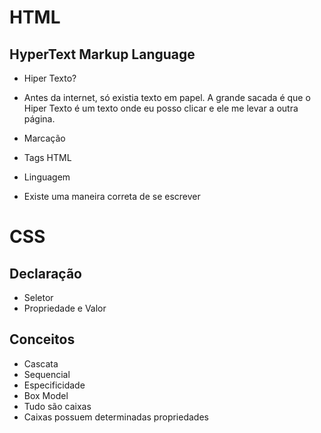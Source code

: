 # HTML

## HyperText Markup Language

- Hiper Texto?
 - Antes da internet, só existia texto em papel. A grande sacada é que o Hiper Texto é um texto onde eu posso clicar e ele me levar a outra página.

- Marcação
 - Tags HTML

- Linguagem
 - Existe uma maneira correta de se escrever

# CSS

## Declaração

- Seletor
 - Propriedade e Valor

## Conceitos
- Cascata
 - Sequencial
- Especificidade
- Box Model
 - Tudo são caixas
 - Caixas possuem determinadas propriedades